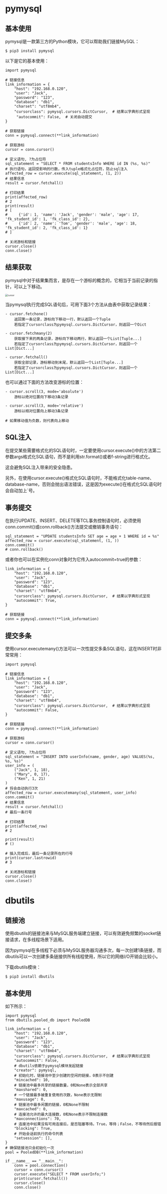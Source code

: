 # pymysql

## 基本使用

pymysql是一款第三方的Python模块，它可以帮助我们链接MySQL：

```
$ pip3 install pymysql
```

以下是它的基本使用：

```
import pymysql

# 链接信息
link_information = {
    "host": "192.168.0.120",
    "user": "Jack",
    "password": "123",
    "database": "db1",
    "charset": "utf8mb4",
    "cursorclass": pymysql.cursors.DictCursor,  # 结果以字典形式呈现
     "autocommit": False,  # 关闭自动提交
}

# 获取链接
conn = pymysql.connect(**link_information)

# 获取游标
cursor = conn.cursor()

# 定义语句, ?为占位符
sql_statement = "SELECT * FROM studentsInfo WHERE id IN (%s, %s)"
# 执行语句，返回受影响的行数，传入tuple格式化占位符，防止sql注入
affected_row = cursor.execute(sql_statement, (1, 2))
# 结果信息
result = cursor.fetchall()

# 打印结果
print(affected_row)
# 2
print(result)
# [
#     {'id': 1, 'name': 'Jack', 'gender': 'male', 'age': 17, 'fk_student_id': 1, 'fk_class_id': 2},
#     {'id': 2, 'name': 'Tom', 'gender': 'male', 'age': 18, 'fk_student_id': 2, 'fk_class_id': 1}
# ]

# 关闭游标和链接
cursor.close()
conn.close()
```



## 结果获取

pymysql中对于结果集而言，是存在一个游标的概念的，它相当于当前记录的指针，可以上下移动。

<img src="https://images-1302522496.cos.ap-nanjing.myqcloud.com/img/202112071722672.gif" alt="cursor" style="zoom: 50%;" />

当pymysql执行完成SQL语句后，可用下面3个方法从由表中获取记录结果：

```
- cursor.fetchone()
	返回第一条记录，游标向下移动一行，默认返回一个Tuple
	若指定了cursorclass为pymysql.cursors.DictCursor，则返回一个Dict

- cursor.fetchmany(2)
	获取接下来的两条记录，游标向下移动两行，默认返回一个List[Tuple...]
	若指定了cursorclass为pymysql.cursors.DictCursor，则返回一个List[Dict...]

- cursor.fetchall()
	获取全部记录，游标移动到末尾，默认返回一个List[Tuple...]
	若指定了cursorclass为pymysql.cursors.DictCursor，则返回一个List[Dict...]
```

也可以通过下面的方法改变游标的位置：

```
- cursor.scroll(3, mode='absolute')
	游标以绝对位置向下移动3条记录

- cursor.scroll(3, mode='relative')
	游标以相对位置向上移动3条记录
	
# 如果移动值为负数，则代表向上移动
```





## SQL注入

在提交某些需要格式化的SQL语句时，一定要使用cursor.execute()中的方法第二参数args格式化SQL语句，而不是利用str.format()或者f-string进行格式化。

这会避免SQL注入带来的安全隐患。

另外，在使用cursor.execute()格式化SQL语句时，不能格式化table-name、database-name，否则会抛出语法错误，这是因为execute()在格式化SQL语句时会自动加上`号。



## 事务提交

在执行UPDATE、INSERT、DELETE等TCL事务控制语句时，必须使用conn.commit()或conn.rollback()方法提交或撤销事务语句：

```
sql_statement = "UPDATE studentsInfo SET age = age + 1 WHERE id = %s"
affected_row = cursor.execute(sql_statement, (1, ))
conn.commit()
# conn.rollback()
```

或者你也可以在实例化conn对象时为它传入autocommit=true的参数：

```
link_information = {
    "host": "192.168.0.120",
    "user": "Jack",
    "password": "123",
    "database": "db1",
    "charset": "utf8mb4",
    "cursorclass": pymysql.cursors.DictCursor,  # 结果以字典形式呈现
    "autocommit": True,
}

# 获取链接
conn = pymysql.connect(**link_information)
```





## 提交多条

使用cursor.executemany()方法可以一次性提交多条SQL语句，这在INSERT时非常常用：

```
import pymysql

# 链接信息
link_information = {
    "host": "192.168.0.120",
    "user": "Jack",
    "password": "123",
    "database": "db1",
    "charset": "utf8mb4",
    "cursorclass": pymysql.cursors.DictCursor,  # 结果以字典形式呈现
    "autocommit": False,
}

# 获取链接
conn = pymysql.connect(**link_information)

# 获取游标
cursor = conn.cursor()

# 定义语句, ?为占位符
sql_statement = "INSERT INTO userInfo(name, gender, age) VALUES(%s, %s, %s)"
user_info = (
    ("Jack", 1, 18),
    ("Mary", 0, 17),
    ("Ken", 1, 21)
)
# 将会自动执行3次
affected_row = cursor.executemany(sql_statement, user_info)
conn.commit()
# 结果信息
result = cursor.fetchall()
# 最后一条行号

# 打印结果
print(affected_row)
# 2

print(result)
# ()

# 插入完成后，最后一条记录所在的行号
print(cursor.lastrowid)
# 3

# 关闭游标和链接
cursor.close()
conn.close()
```





# dbutils

## 链接池

使用dbutils的链接池来与MySQL服务端建立链接，可以有效避免频繁的socket链接请求，在多线程场景下适用。

因为pymysql在多线程下必须与MySQL服务器沟通多次，每一次创建1条链接，而dbutils可以一次创建多条链接供所有线程使用，所以它的网络I/O开销会比较小。

下载dbutils模块：

```
$ pip3 install dbutils
```



## 基本使用

如下所示：

```
import pymysql
from dbutils.pooled_db import PooledDB

link_information = {
    "host": "192.168.0.120",
    "user": "Jack",
    "password": "123",
    "database": "db1",
    "charset": "utf8mb4",
    "cursorclass": pymysql.cursors.DictCursor,  # 结果以字典形式呈现
    "autocommit": False,
    # dbutils依赖于pymysql模块发起链接
    "creator": pymysql,
    # 初始化时，链接池中至少创建的空闲的链接，0表示不创建
    "mincached": 10,
    # 链接池中最多共享的链接数量，0和None表示全部共享
    "maxshared": 0,
    # 一个链接最多被重复使用的次数，None表示无限制
    "maxusage": 0,
    # 链接池中最多闲置的链接，0和None不限制
    "maxcached": 0,
    # 连接池允许的最大连接数，0和None表示不限制连接数
    "maxconnections": 70,
    # 连接池中如果没有可用连接后，是否阻塞等待。True，等待；False，不等待然后报错
    "blocking": True,
    # 开始会话前执行的命令列表
    "setsession": [],
}
# 确保链接池只会初始化一次
pool = PooledDB(**link_information)

if __name__ == "__main__":
    conn = pool.connection()
    cursor = conn.cursor()
    cursor.execute("SELECT * FROM userInfo;")
    print(cursor.fetchall())
    cursor.close()
    conn.close()
```

